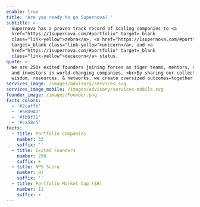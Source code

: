 ```yaml
---
enable: true
title: 'Are you ready to go Supernova? '
subtitle: >-
  Supernova has a proven track record of scaling companies to <a
  href="https://1supernova.com/#portfolio" target=_blank
  class="link-yellow">zebra</a>, <a href="https://1supernova.com/#portfolio"
  target=_blank class="link-yellow">unicorn</a>, and <a
  href="https://1supernova.com/#portfolio" target=_blank
  class="link-yellow">decacorn</a> status.
quote: >-
  We are 250+ exited founders joining forces as tiger teams, mentors, advisors,
  and investors in world-changing companies. <br>By sharing our collective
  wisdom, resources, & networks, we create oversized outcomes—together.✨
services_image: /images/advisory/services.svg
services_image_mobile: /images/advisory/services-mobile.svg
founder_image: /images/Founder.png
facts_colors:
  - '#2caffb'
  - '#5BD9AD'
  - '#fb9f71'
  - '#ca58c5'
facts:
  - title: Portfolio Companies
    number: 33
    suffix: ''
  - title: Exited Founders
    number: 250
    suffix: +
  - title: NPS Score
    number: 92
    suffix: ''
  - title: Portfolio Market Cap ($B)
    number: 11
    suffix: +
---
```


